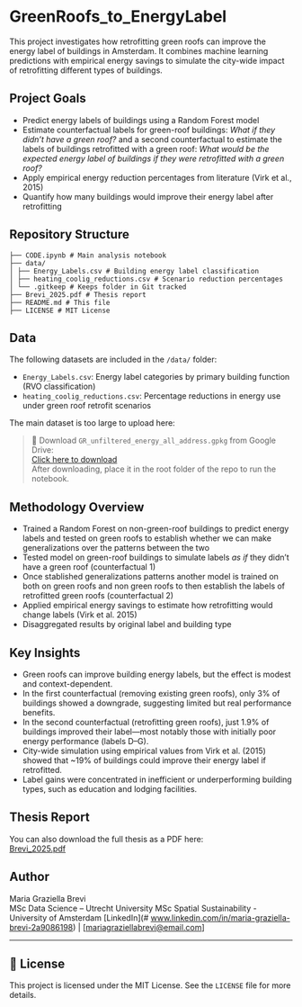 # GreenRoofs_to_EnergyLabel

This project investigates how retrofitting green roofs can improve the energy label of buildings in Amsterdam. It combines machine learning predictions with empirical energy savings to simulate the city-wide impact of retrofitting different types of buildings.

##  Project Goals

- Predict energy labels of buildings using a Random Forest model
- Estimate counterfactual labels for green-roof buildings: *What if they didn’t have a green roof?* and a second counterfactual to estimate the labels of buildings retrofitted with a green roof: *What would be the expected energy label of buildings if they were retrofitted with a green roof?*
- Apply empirical energy reduction percentages from literature (Virk et al., 2015)
- Quantify how many buildings would improve their energy label after retrofitting

## Repository Structure 
``` 
├── CODE.ipynb # Main analysis notebook
├── data/
│ ├── Energy_Labels.csv # Building energy label classification
│ ├── heating_coolig_reductions.csv # Scenario reduction percentages
│ └── .gitkeep # Keeps folder in Git tracked
├── Brevi_2025.pdf # Thesis report
├── README.md # This file
├── LICENSE # MIT License
``` 



##  Data

The following datasets are included in the `/data/` folder:

- `Energy_Labels.csv`: Energy label categories by primary building function (RVO classification)
- `heating_coolig_reductions.csv`: Percentage reductions in energy use under green roof retrofit scenarios

The main dataset is too large to upload here:

> 🔗 Download `GR_unfiltered_energy_all_address.gpkg` from Google Drive:  
> [Click here to download](https://drive.google.com/file/d/1-3_jKlsRL72F8jiIy8ZDA_F74d3wtT94/view?usp=sharing)  
> After downloading, place it in the root folder of the repo to run the notebook.

## Methodology Overview

- Trained a Random Forest on non-green-roof buildings to predict energy labels and tested on green roofs to establish whether we can make generalizations over the patterns between the two
- Tested model on green-roof buildings to simulate labels *as if* they didn’t have a green roof (counterfactual 1)
- Once stablished generalizations patterns another model is trained on both on green roofs and non green roofs to then establish the labels of retrofitted green roofs (counterfactual 2)
- Applied empirical energy savings to estimate how retrofitting would change labels (Virk et al. 2015)
- Disaggregated results by original label and building type

## Key Insights

- Green roofs can improve building energy labels, but the effect is modest and context-dependent.
- In the first counterfactual (removing existing green roofs), only 3% of buildings showed a downgrade, suggesting limited but real performance benefits.
- In the second counterfactual (retrofitting green roofs), just 1.9% of buildings improved their label—most notably those with initially poor energy performance (labels D–G).
- City-wide simulation using empirical values from Virk et al. (2015) showed that ~19% of buildings could improve their energy label if retrofitted.
- Label gains were concentrated in inefficient or underperforming building types, such as education and lodging facilities.


## Thesis Report

You can also download the full thesis as a PDF here:  
[Brevi_2025.pdf](Brevi_2025.pdf) 

## Author

Maria Graziella Brevi  
MSc Data Science – Utrecht University 
MSc Spatial Sustainability - University of Amsterdam 
[LinkedIn](# www.linkedin.com/in/maria-graziella-brevi-2a9086198) | [mariagraziellabrevi@email.com]

---

## 📜 License

This project is licensed under the MIT License. See the `LICENSE` file for more details.
